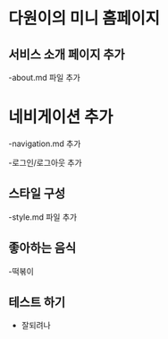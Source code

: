 # 다원이의 미니 홈페이지

## 서비스 소개 페이지 추가

-about.md 파일 추가

# 네비게이션 추가

-navigation.md 추가

-로그인/로그아웃 추가

## 스타일 구성

-style.md 파일 추가

## 좋아하는 음식

-떡볶이

## 테스트 하기

- 잘되려나
